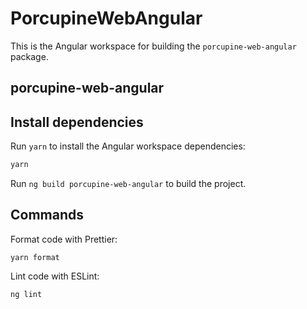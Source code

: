 # PorcupineWebAngular

This is the Angular workspace for building the `porcupine-web-angular` package.

## porcupine-web-angular

## Install dependencies

Run `yarn` to install the Angular workspace dependencies:

```bash
yarn
```

Run `ng build porcupine-web-angular` to build the project.

## Commands

Format code with Prettier:

`yarn format`

Lint code with ESLint:

`ng lint`